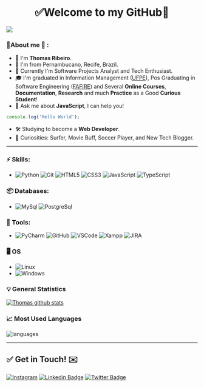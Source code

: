<!--
Here are some ideas to get you started:

- 🔭 I’m currently working on ...
- 🌱 I’m currently learning ...
- 👯 I’m looking to collaborate on ...
- 🤔 I’m looking for help with ...
- 💬 Ask me about ...
- 📫 How to reach me: ...
- 😄 Pronouns: ...
- ⚡ Fun fact: ...
-->

<h1 align="center"> 
	✅Welcome to my GitHub🚀
</h1>

![](https://komarev.com/ghpvc/?username=thribeiro8&color=blue&style=flat)

### 👦About me :seedling: : 
- 👋 I'm **Thomas Ribeiro**.
- 📌 I'm from Pernambucano, Recife, Brazil.
- 💼 Currently I'm Software Projects Analyst and Tech Enthusiast.
- 🎓 I'm graduated in Information Management ([UFPE](https://www.ufpe.br/)), Pos Graduating in Software Engineering ([FAFIRE](https://www.fafire.br/)) and Several **Online Courses**, **Documentation**, **Research** and much **Practice** as a Good **Curious Student**! 
- 💬 Ask me about **JavaScript**, I can help you!
```javascript
console.log('Hello World');
```
- 🛠️ Studying to become a **Web Developer**.
- 🔭 Curiosities: Surfer, Movie Buff, Soccer Player, and New Tech Blogger.

<hr>

### ⚡ Skills:
- ![Python](https://img.shields.io/badge/-Python-3776AB?&logo=Python&logoColor=FFFFFF) ![Git](https://img.shields.io/badge/-Git-F05032?&logo=git&logoColor=FFFFFF) ![HTML5](https://img.shields.io/badge/-HTML5-E34F26?&logo=HTML5&logoColor=FFFFFF) ![CSS3](https://img.shields.io/badge/-CSS3-1572B6?&logo=css3) ![JavaScript](https://img.shields.io/badge/-JavaScript-black?&logo=javascript) ![TypeScript](https://img.shields.io/badge/-TypeScript-007ACC?&logo=typescript)

### 📦 Databases:
- ![MySql](https://img.shields.io/badge/-MySql-003B57?&logo=MySQL&logoColor=FFFFFF) ![PostgreSql](https://img.shields.io/badge/-PostgreSql-336791?&logo=postgresql&logoColor=FFFFFF)

### 🧰 Tools:
- ![PyCharm](https://img.shields.io/badge/-PyCharm-181717?&logo=PyCharm&logoColor=FFFFFF) ![GitHub](https://img.shields.io/badge/-GitHub-181717?&logo=GitHub&logoColor=FFFFFF) ![VSCode](https://img.shields.io/badge/-VSCode-007ACC?&logo=Visual%20Studio%20Code&logoColor=FFFFFF) ![Xampp](https://img.shields.io/badge/-XAMPP-FB7A24?&logo=XAMPP&logoColor=FFFFFF) ![JIRA](https://img.shields.io/badge/-JIRA-0052CC?&logo=jira)

### :desktop_computer: OS
- ![Linux](https://img.shields.io/badge/-Linux-FCC624?&logo=Linux&logoColor=FFFFFF) 
- ![Windows](https://img.shields.io/badge/-Windows-0078D6?&logo=Windows&logoColor=FFFFFF)

### :bulb: General Statistics
[![Thomas github stats](https://github-readme-stats.vercel.app/api?username=thribeiro8&theme=cobalt&show_icons=true)](https://github.com/thribeiro8/github-readme-stats)

### 📈 Most Used Languages
![languages](https://github-readme-stats.vercel.app/api/top-langs/?username=thribeiro8&hide=scss&layout=compact&theme=cobalt&title_color=2ED3EA)

<hr>

## ✅ Get in Touch! ✉️

[![Instagram](https://img.shields.io/badge/-Instagram-E4405F?&logo=Instagram&logoColor=FFFFFF)](https://www.instagram.com/thribeiro8/)
[![Linkedin Badge](https://img.shields.io/badge/-LinkedIn-blue?&logo=Linkedin&logoColor=white&link=https://www.linkedin.com/in/thomas-ribeiro-986699173/)](https://www.linkedin.com/in/thomas-ribeiro-986699173/)
[![Twitter Badge](https://img.shields.io/badge/-Twitter-1ca0f1?&labelColor=1ca0f1&logo=twitter&logoColor=white&link=https://twitter.com/thribeiro8)](https://twitter.com/thribeiro8)
